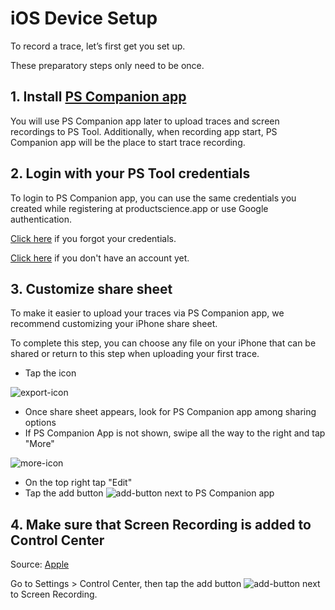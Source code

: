 # iOS Device Setup

To record a trace, let’s first get you set up.

These preparatory steps only need to be once.


## 1. Install [PS Companion app](https://apps.apple.com/au/app/ps-companion-app/id1634153033)

You will use PS Companion app later to upload traces and screen recordings to PS Tool.
Additionally, when recording app start, PS Companion app will be the place to start trace recording.

## 2. Login with your PS Tool credentials

To login to PS Companion app, you can use the same credentials you created while registering at productscience.app or use Google authentication.

[Click here](https://productscience.app/recovery-token) if you forgot your credentials.

[Click here](https://productscience.app/sign-up-trial) if you don't have an account yet.

## 3. Customize share sheet

To make it easier to upload your traces via PS Companion app, we recommend customizing your iPhone share sheet.

To complete this step, you can choose any file on your iPhone that can be shared or return to this step when uploading your first trace.

-   Tap the icon

![export-icon](../../images/export-icon.png)

-   Once share sheet appears, look for PS Companion app among sharing options
-   If PS Companion App is not shown, swipe all the way to the right and tap "More"

![more-icon](../../images/more-icon.png)

-   On the top right tap "Edit"
-   Tap the add button ![add-button](../../images/add-button.png) next to PS Companion app

## 4. Make sure that Screen Recording is added to Control Center

Source: [Apple](https://support.apple.com/en-us/HT207935)

Go to Settings &gt; Control Center, then tap the add button ![add-button](../../images/add-button.png) next to Screen Recording.

